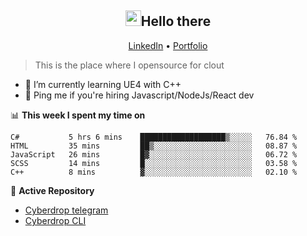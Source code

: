 <h2 align="center"><img src="https://camo.githubusercontent.com/2019d90b5d6b109833b6e130852e36fce013bb14/68747470733a2f2f63756c746f667468657061727479706172726f742e636f6d2f706172726f74732f68642f6c6170746f705f706172726f742e676966" width="25px">Hello there</h2>
<p align="center">
  <a href="https://www.linkedin.com/in/izqalan/">LinkedIn</a>
  • <a href="https://izqalan.github.io/">Portfolio</a>
</p>

> This is the place where I opensource for clout

- 🌱 I’m currently learning UE4 with C++
- 💬 Ping me if you're hiring Javascript/NodeJs/React dev

📊 **This week I spent my time on**
<!--START_SECTION:waka-->
```text
C#           5 hrs 6 mins    ███████████████████▒░░░░░   76.84 % 
HTML         35 mins         ██▒░░░░░░░░░░░░░░░░░░░░░░   08.87 % 
JavaScript   26 mins         █▓░░░░░░░░░░░░░░░░░░░░░░░   06.72 % 
SCSS         14 mins         █░░░░░░░░░░░░░░░░░░░░░░░░   03.58 % 
C++          8 mins          ▓░░░░░░░░░░░░░░░░░░░░░░░░   02.10 % 
```
<!--END_SECTION:waka-->

📕 **Active Repository**
- [Cyberdrop telegram](https://github.com/izqalan/Cyberdrop-Telegram)
- [Cyberdrop CLI](https://github.com/izqalan/Cyberdrop-cli)
